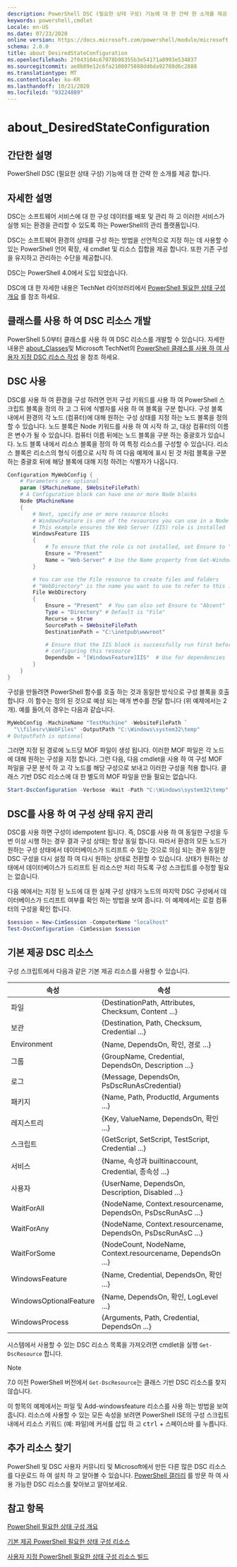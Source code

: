 ```yaml
---
description: PowerShell DSC (필요한 상태 구성) 기능에 대 한 간략 한 소개를 제공 합니다.
keywords: powershell,cmdlet
Locale: en-US
ms.date: 07/23/2020
online version: https://docs.microsoft.com/powershell/module/microsoft.powershell.core/about/about_desiredstateconfiguration?view=powershell-5.1&WT.mc_id=ps-gethelp
schema: 2.0.0
title: about_DesiredStateConfiguration
ms.openlocfilehash: 2f043104c67078b98355b3e54171a8993e534837
ms.sourcegitcommit: ae8b89e12c6fa2108075888dd6da92788d6c2888
ms.translationtype: MT
ms.contentlocale: ko-KR
ms.lasthandoff: 10/21/2020
ms.locfileid: "93224889"
---
```

# <a name="about_desiredstateconfiguration"></a>about_DesiredStateConfiguration

## <a name="short-description"></a>간단한 설명

PowerShell DSC (필요한 상태 구성) 기능에 대 한 간략 한 소개를 제공 합니다.

## <a name="long-description"></a>자세한 설명

DSC는 소프트웨어 서비스에 대 한 구성 데이터를 배포 및 관리 하 고 이러한 서비스가 실행 되는 환경을 관리할 수 있도록 하는 PowerShell의 관리 플랫폼입니다.

DSC는 소프트웨어 환경의 상태를 구성 하는 방법을 선언적으로 지정 하는 데 사용할 수 있는 PowerShell 언어 확장, 새 cmdlet 및 리소스 집합을 제공 합니다. 또한 기존 구성을 유지하고 관리하는 수단을 제공합니다.

DSC는 PowerShell 4.0에서 도입 되었습니다.

DSC에 대 한 자세한 내용은 TechNet 라이브러리에서 [PowerShell 필요한 상태 구성 개요](/powershell/scripting/dsc/overview/overview) 를 참조 하세요.

## <a name="developing-dsc-resources-with-classes"></a>클래스를 사용 하 여 DSC 리소스 개발

PowerShell 5.0부터 클래스를 사용 하 여 DSC 리소스를 개발할 수 있습니다.
자세한 내용은 [about_Classes](about_Classes.md)및 Microsoft TechNet의 [PowerShell 클래스를 사용 하 여 사용자 지정 DSC 리소스 작성](/previous-versions//dn948461(v=technet.10)) 을 참조 하세요.

## <a name="using-dsc"></a>DSC 사용

DSC를 사용 하 여 환경을 구성 하려면 먼저 구성 키워드를 사용 하 여 PowerShell 스크립트 블록을 정의 하 고 그 뒤에 식별자를 사용 하 여 블록을 구분 합니다. 구성 블록 내에서 환경의 각 노드 (컴퓨터)에 대해 원하는 구성 상태를 지정 하는 노드 블록을 정의할 수 있습니다. 노드 블록은 Node 키워드를 사용 하 여 시작 하 고, 대상 컴퓨터의 이름은 변수가 될 수 있습니다. 컴퓨터 이름 뒤에는 노드 블록을 구분 하는 중괄호가 있습니다. 노드 블록 내에서 리소스 블록을 정의 하 여 특정 리소스를 구성할 수 있습니다. 리소스 블록은 리소스의 형식 이름으로 시작 하 여 다음 예제에 표시 된 것 처럼 블록을 구분 하는 중괄호 뒤에 해당 블록에 대해 지정 하려는 식별자가 나옵니다.

```powershell
Configuration MyWebConfig {
    # Parameters are optional
    param ($MachineName, $WebsiteFilePath)
    # A Configuration block can have one or more Node blocks
    Node $MachineName
    {
        # Next, specify one or more resource blocks
        # WindowsFeature is one of the resources you can use in a Node block
        # This example ensures the Web Server (IIS) role is installed
        WindowsFeature IIS
        {
            # To ensure that the role is not installed, set Ensure to "Absent"
            Ensure = "Present"
            Name = "Web-Server" # Use the Name property from Get-WindowsFeature
        }

        # You can use the File resource to create files and folders
        # "WebDirectory" is the name you want to use to refer to this instance
        File WebDirectory
        {
            Ensure = "Present"  # You can also set Ensure to "Absent"
            Type = "Directory" # Default is "File"
            Recurse = $true
            SourcePath = $WebsiteFilePath
            DestinationPath = "C:\inetpub\wwwroot"

            # Ensure that the IIS block is successfully run first before
            # configuring this resource
            DependsOn = "[WindowsFeature]IIS"  # Use for dependencies
        }
    }
}
```

구성을 만들려면 PowerShell 함수를 호출 하는 것과 동일한 방식으로 구성 블록을 호출 합니다 .이 함수는 정의 된 것으로 예상 되는 매개 변수를 전달 합니다 (위 예제에서는 2 개). 예를 들어,이 경우는 다음과 같습니다.

```powershell
MyWebConfig -MachineName "TestMachine" -WebsiteFilePath `
  "\\filesrv\WebFiles" -OutputPath "C:\Windows\system32\temp"
# OutputPath is optional
```

그러면 지정 된 경로에 노드당 MOF 파일이 생성 됩니다. 이러한 MOF 파일은 각 노드에 대해 원하는 구성을 지정 합니다. 그런 다음, 다음 cmdlet을 사용 하 여 구성 MOF 파일을 구문 분석 하 고 각 노드를 해당 구성으로 보내고 이러한 구성을 적용 합니다. 클래스 기반 DSC 리소스에 대 한 별도의 MOF 파일을 만들 필요는 없습니다.

```powershell
Start-DscConfiguration -Verbose -Wait -Path "C:\Windows\system32\temp"
```

## <a name="using-dsc-to-maintain-configuration-state"></a>DSC를 사용 하 여 구성 상태 유지 관리

DSC를 사용 하면 구성이 idempotent 됩니다. 즉, DSC를 사용 하 여 동일한 구성을 두 번 이상 시행 하는 경우 결과 구성 상태는 항상 동일 합니다. 따라서 환경의 모든 노드가 원하는 구성 상태에서 데이터베이스가 드리프트 수 있는 것으로 의심 되는 경우 동일한 DSC 구성을 다시 설정 하 여 다시 원하는 상태로 전환할 수 있습니다. 상태가 원하는 상태에서 데이터베이스가 드리프트 된 리소스만 처리 하도록 구성 스크립트를 수정할 필요는 없습니다.

다음 예에서는 지정 된 노드에 대 한 실제 구성 상태가 노드의 마지막 DSC 구성에서 데이터베이스가 드리프트 여부를 확인 하는 방법을 보여 줍니다. 이 예제에서는 로컬 컴퓨터의 구성을 확인 합니다.

```powershell
$session = New-CimSession -ComputerName "localhost"
Test-DscConfiguration -CimSession $session
```

## <a name="built-in-dsc-resources"></a>기본 제공 DSC 리소스

구성 스크립트에서 다음과 같은 기본 제공 리소스를 사용할 수 있습니다.

|속성                  |속성                                         |
|----------------------|---------------------------------------------------|
|파일                  |{DestinationPath, Attributes, Checksum, Content ...}|
|보관               |{Destination, Path, Checksum, Credential ...}       |
|Environment           |{Name, DependsOn, 확인, 경로 ...}                 |
|그룹                 |{GroupName, Credential, DependsOn, Description ...} |
|로그                   |{Message, DependsOn, PsDscRunAsCredential}         |
|패키지               |{Name, Path, ProductId, Arguments ...}              |
|레지스트리              |{Key, ValueName, DependsOn, 확인 ...}             |
|스크립트                |{GetScript, SetScript, TestScript, Credential ...}  |
|서비스               |{Name, 속성과 builtinaccount, Credential, 종속성 ...}|
|사용자                  |{UserName, DependsOn, Description, Disabled ...}    |
|WaitForAll            |{NodeName, Context.resourcename, DependsOn, PsDscRunAsC ...}|
|WaitForAny            |{NodeName, Context.resourcename, DependsOn, PsDscRunAsC ...}|
|WaitForSome           |{NodeCount, NodeName, Context.resourcename, DependsOn ...}  |
|WindowsFeature        |{Name, Credential, DependsOn, 확인 ...}           |
|WindowsOptionalFeature|{Name, DependsOn, 확인, LogLevel ...}             |
|WindowsProcess        |{Arguments, Path, Credential, DependsOn ...}        |

시스템에서 사용할 수 있는 DSC 리소스 목록을 가져오려면 cmdlet을 실행 `Get-DscResource` 합니다.

> [!NOTE]
> 7\.0 이전 PowerShell 버전에서 `Get-DscResource`는 클래스 기반 DSC 리소스를 찾지 않습니다.

이 항목의 예제에서는 파일 및 Add-windowsfeature 리소스를 사용 하는 방법을 보여 줍니다. 리소스에 사용할 수 있는 모든 속성을 보려면 PowerShell ISE의 구성 스크립트 내에서 리소스 키워드 (예: 파일)에 커서를 삽입 하 고 <kbd>ctrl</kbd> + <kbd>스페이스바</kbd> 를 누릅니다.

## <a name="find-more-resources"></a>추가 리소스 찾기

PowerShell 및 DSC 사용자 커뮤니티 및 Microsoft에서 만든 다른 많은 DSC 리소스를 다운로드 하 여 설치 하 고 알아볼 수 있습니다. [PowerShell 갤러리](https://www.powershellgallery.com/) 를 방문 하 여 사용 가능한 DSC 리소스를 찾아보고 알아보세요.

## <a name="see-also"></a>참고 항목

[PowerShell 필요한 상태 구성 개요](/powershell/scripting/dsc/overview/overview)

[기본 제공 PowerShell 필요한 상태 구성 리소스](/powershell/scripting/dsc/resources/resources)

[사용자 지정 PowerShell 필요한 상태 구성 리소스 빌드](/powershell/scripting/dsc/resources/authoringResource)
